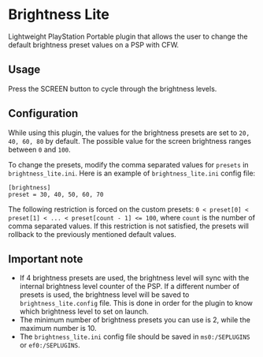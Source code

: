 # Brightness Lite

Lightweight PlayStation Portable plugin that allows the user to change the default brightness preset values on a PSP with CFW.

## Usage

Press the SCREEN button to cycle through the brightness levels.

## Configuration

While using this plugin, the values for the brightness presets are set to `20, 40, 60, 80` by default. The possible value for the screen brightness ranges between `0` and `100`.

To change the presets, modify the comma separated values for `presets` in `brightness_lite.ini`. Here is an example of `brightness_lite.ini` config file:

```
[brightness]
preset = 30, 40, 50, 60, 70
```

The following restriction is forced on the custom presets: `0 < preset[0] < preset[1] < ... < preset[count - 1] <= 100`, where `count` is the number of comma separated values. If this restriction is not satisfied, the presets will rollback to the previously mentioned default values.

## Important note
- If 4 brightness presets are used, the brightness level will sync with the internal brightness level counter of the PSP. If a different number of presets is used, the brightness level will be saved to `brightness_lite.config` file. This is done in order for the plugin to know which brightness level to set on launch.
- The minimum number of brightness presets you can use is 2, while the maximum number is 10.
- The `brightness_lite.ini` config file should be saved in `ms0:/SEPLUGINS` or `ef0:/SEPLUGINS`.
